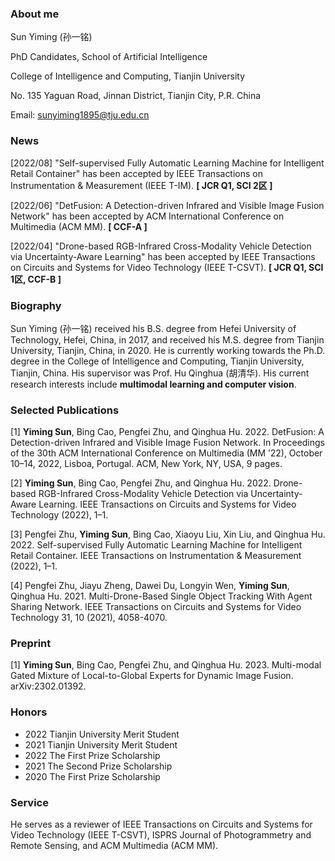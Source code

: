 ### About me
Sun Yiming (孙一铭)

PhD Candidates, School of Artificial Intelligence

College of Intelligence and Computing, Tianjin University

No. 135 Yaguan Road, Jinnan District, Tianjin City, P.R. China

Email: sunyiming1895@tju.edu.cn

### News
[2022/08]  "Self-supervised Fully Automatic Learning Machine for Intelligent Retail Container" has been accepted by IEEE Transactions on Instrumentation & Measurement (IEEE T-IM). **[ JCR Q1, SCI 2区 ]**

[2022/06]  "DetFusion: A Detection-driven Infrared and Visible Image Fusion Network" has been accepted by ACM International Conference on Multimedia (ACM MM). **[ CCF-A ]**
  
[2022/04]  "Drone-based RGB-Infrared Cross-Modality Vehicle Detection via Uncertainty-Aware Learning" has been accepted by IEEE Transactions on Circuits and Systems for Video Technology (IEEE T-CSVT). **[ JCR Q1, SCI 1区, CCF-B ]**

### Biography
Sun Yiming (孙一铭) received his B.S. degree from Hefei University of Technology, Hefei, China, in 2017, and received his M.S. degree from Tianjin University, Tianjin, China, in 2020. He is currently working towards the Ph.D. degree in the College of Intelligence and Computing, Tianjin University, Tianjin, China. His supervisor was Prof. Hu Qinghua (胡清华). His current research interests include **multimodal learning and computer vision**.

### Selected Publications
[1] **Yiming Sun**, Bing Cao, Pengfei Zhu, and Qinghua Hu. 2022. DetFusion: A Detection-driven Infrared and Visible Image Fusion Network. In Proceedings of the 30th ACM International Conference on Multimedia (MM ’22), October 10–14, 2022, Lisboa, Portugal. ACM, New York, NY, USA, 9 pages.
  
[2] **Yiming Sun**, Bing Cao, Pengfei Zhu, and Qinghua Hu. 2022. Drone-based RGB-Infrared Cross-Modality Vehicle Detection via Uncertainty-Aware Learning. IEEE
Transactions on Circuits and Systems for Video Technology (2022), 1–1.

[3] Pengfei Zhu, **Yiming Sun**, Bing Cao, Xiaoyu Liu, Xin Liu, and Qinghua Hu. 2022. Self-supervised Fully Automatic Learning Machine for Intelligent Retail Container. IEEE Transactions on Instrumentation & Measurement (2022), 1–1.

[4] Pengfei Zhu, Jiayu Zheng, Dawei Du, Longyin Wen, **Yiming Sun**, Qinghua Hu. 2021. Multi-Drone-Based Single Object Tracking With Agent Sharing Network. IEEE Transactions on Circuits and Systems for Video Technology 31, 10 (2021), 4058-4070.

### Preprint
 [1] **Yiming Sun**, Bing Cao, Pengfei Zhu, and Qinghua Hu. 2023. Multi-modal Gated Mixture of Local-to-Global Experts for Dynamic Image Fusion. arXiv:2302.01392.
 
### Honors
- 2022 Tianjin University Merit Student 
- 2021 Tianjin University Merit Student 
- 2022 The First Prize Scholarship
- 2021 The Second Prize Scholarship
- 2020 The First Prize Scholarship

### Service
He serves as a reviewer of IEEE Transactions on Circuits and Systems for Video Technology (IEEE T-CSVT),  ISPRS Journal of Photogrammetry and Remote Sensing, and ACM Multimedia (ACM MM).
